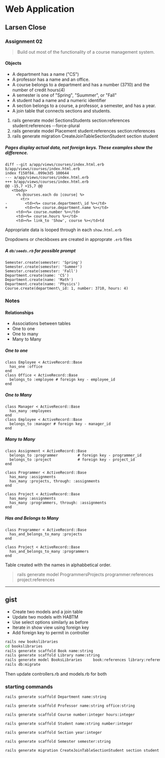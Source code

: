 # Web Application

## Larsen Close

### Assignment 02

> Build out most of the functionality of a course management system.

#### Objects

* A department has a name ("CS")
* A professor has a name and an office.
* A course belongs to a department and has a number (3710) and the number of credit hours(4)
* A semester is one of "Spring", "Suummer", or "Fall"
* A student had a name and a numeric identifier
* A section belongs to a course, a professor, a semester, and has a year.
* A join table that connects sections and students.

1. rails generate model SectionsStudents section:references student:references --force-plural
2. rails generate model Placement student:references section:references
3. rails generate migration CreateJoinTableSectionStudent section student

##### Pages display actual data, not foreign keys. These examples show the difference.

``` git diff
diff --git a/app/views/courses/index.html.erb b/app/views/courses/index.html.erb
index f158f84..099e3d5 100644
--- a/app/views/courses/index.html.erb
+++ b/app/views/courses/index.html.erb
@@ -15,7 +15,7 @@
   <tbody>
     <% @courses.each do |course| %>
       <tr>
-        <td><%= course.department\_id %></td>
+        <td><%= course.department.name %></td>
	 <td><%= course.number %></td>
	 <td><%= course.hours %></td>
	 <td><%= link_to 'Show', course %></td>td
```


Appropriate data is looped through in each `show.html.erb`

Dropdowns or checkboxes are created in approprate `.erb` files

##### A `db/seeds.rb` for possible prompt

``` rails
Semester.create(semester: 'Spring')
Semester.create(semester: 'Summer')
Semester.create(semester: 'Fall')
Department.create(name: 'CS')
Department.create(name: 'Math')
Department.create(name: 'Physics')
Course.create(department\_id: 1, number: 3710, hours: 4)
```


### Notes

#### Relationships

* Associations between tables
* One to one
* One to many
* Many to Many

##### One to one

``` rails
class Employee < ActiveRecord::Base
  has_one :office
end
class Office < ActiveRecord::Base
  belongs_to :employee # foreign key - employee_id
end
```

##### One to Many

``` rails
class Manager < ActiveRecord::Base
  has_many :employees
end
class Employee < ActiveRecord::Base
  belongs_to :manager # foreign key - manager_id
end
```

##### Many to Many

``` rails
class Assignment < ActiveRecord::Base
  belongs_to :programmer         # foreign key - programmer_id
  belongs_to :project            # foreign key - project_id
end

class Programmer < ActiveRecord::Base
  has_many :assignments
  has_many :projects, through: :assignments
end

class Project < ActiveRecord::Base
  has_many :assignments
  has_many :programmers, through: :assignments
end
```

##### Has and Belongs to Many

``` rails
class Programmer < ActiveRecord::Base
  has_and_belongs_to_many :projects
end

class Project < ActiveRecord::Base
  has_and_belongs_to_many :programmers
end
```

Table created with the names in alphabbetical order.

> rails generate model ProgrammersProjects programmer:references project:references

---
gist
---

* Create two models and a join table
* Update two models with HABTM
* Use select options similarly as before
* Iterate in show view using foreign key
* Add foreign key to permit in controller

``` bash
rails new bookslibraries
cd bookslibraries
rails generate scaffold Book name:string
rails generate scaffold Library name:string
rails generate model BooksLibraries 	book:references library:references
rails db:migrate
```

Then update controllers.rb and models.rb for both


### starting commands

``` bash
rails generate scaffold Department name:string

rails generate scaffold Professor name:string office:string

rails generate scaffold Course number:integer hours:integer

rails generate scaffold Student name:string number:integer

rails generate scaffold Section year:integer

rails generate scaffold Semester semester:string

rails generate migration CreateJoinTableSectionStudent section student

```


